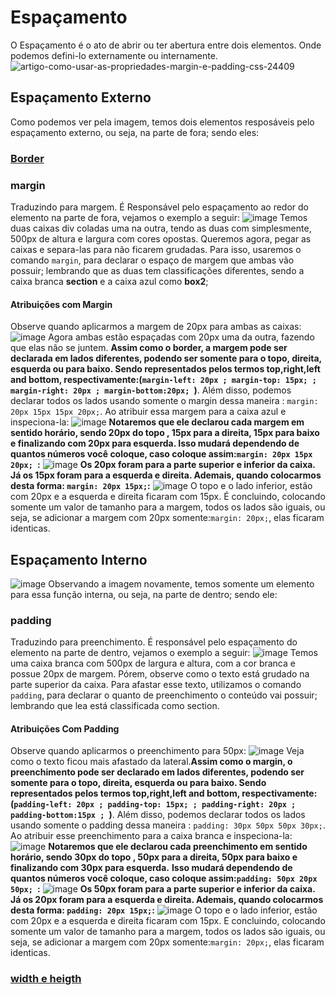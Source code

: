 # Espaçamento 
O Espaçamento é o ato de abrir ou ter abertura entre dois elementos. Onde podemos defini-lo externamente ou internamente.
![artigo-como-usar-as-propriedades-margin-e-padding-css-24409](https://github.com/Karlos-Eduardo-Mrqs/Construcao-Html-Css-Javascript/assets/172524894/c6299b7e-9462-46a5-9359-235a42e64581)

## Espaçamento Externo
Como podemos ver pela imagem, temos dois elementos resposáveis pelo espaçamento externo, ou seja, na parte de fora; sendo eles:

### [Border](https://github.com/Karlos-Eduardo-Mrqs/Construcao-Html-Css-Javascript/blob/main/Estilizacao-Css/Modulo%202%20-%20(Aparencia)/Bordas-N%C3%BAmero_06/Borda.md)

### margin
Traduzindo para margem. É Responsável pelo espaçamento ao redor do elemento na parte de fora, vejamos o exemplo a seguir:
![image](https://github.com/Karlos-Eduardo-Mrqs/Construcao-Html-Css-Javascript/assets/172524894/4b29163b-a04f-41e3-8d37-385a256162a9)
Temos duas caixas div coladas uma na outra, tendo as duas com simplesmente, 500px de altura e largura com cores opostas. Queremos agora, pegar as caixas e separa-las para não ficarem grudadas.
Para isso, usaremos o comando ``margin``, para declarar o espaço de margem que ambas vão possuir; lembrando que as duas tem classificações diferentes, sendo a caixa branca **section** e a caixa azul como **box2**;
#### Atribuições com Margin
Observe quando aplicarmos a margem de 20px para ambas as caixas:
![image](https://github.com/Karlos-Eduardo-Mrqs/Construcao-Html-Css-Javascript/assets/172524894/9cae2951-ef54-4916-a641-83c265a6cd17)
Agora ambas estão espaçadas com 20px uma da outra, fazendo que elas não se juntem. **Assim como o border, a margem pode ser declarada em lados diferentes, podendo ser somente para o topo, direita, esquerda ou para baixo. 
Sendo representados pelos termos top,right,left and bottom, respectivamente:(``margin-left: 20px ; margin-top: 15px; ; margin-right: 20px ; margin-bottom:20px; ``)**. 
Além disso, podemos declarar todos os lados usando somente o margin dessa maneira : ``margin: 20px 15px 15px 20px;``. Ao atribuir essa margem para a caixa azul e inspeciona-la:
![image](https://github.com/Karlos-Eduardo-Mrqs/Construcao-Html-Css-Javascript/assets/172524894/88d22cbb-90bc-4818-ab07-a787267060ed)
**Notaremos que ele declarou cada margem em sentido horário, sendo 20px do topo , 15px para a direita, 15px para baixo e finalizando com 20px para esquerda.
Isso mudará dependendo de quantos números você coloque, caso coloque assim:``margin: 20px 15px 20px; ``:**
![image](https://github.com/Karlos-Eduardo-Mrqs/Construcao-Html-Css-Javascript/assets/172524894/597bf5df-57e8-4a57-a135-a3ff6f5209da)
**Os 20px foram para a parte superior e inferior da caixa. Já os 15px foram para a esquerda e direita. Ademais, quando colocarmos desta forma: ``margin: 20px 15px;``:**
![image](https://github.com/Karlos-Eduardo-Mrqs/Construcao-Html-Css-Javascript/assets/172524894/16d5adf6-0e07-43f1-ae88-6d488d74e080)
O topo e o lado inferior, estão com 20px e a esquerda e direita ficaram com 15px. É concluindo, colocando somente um valor de tamanho para a margem, todos os lados são iguais, ou seja, se adicionar a margem com  20px somente:``margin: 20px;``, elas ficaram identicas.

## Espaçamento Interno
![image](https://github.com/Karlos-Eduardo-Mrqs/Construcao-Html-Css-Javascript/assets/172524894/8d5eb547-ac9e-4b7d-9f16-6cac2eef17d8)
Observando a imagem novamente, temos somente um elemento para essa função interna, ou seja, na parte de dentro; sendo ele:

### padding
Traduzindo para preenchimento. É responsável pelo espaçamento do elemento na parte de dentro, vejamos o exemplo a seguir:
![image](https://github.com/Karlos-Eduardo-Mrqs/Construcao-Html-Css-Javascript/assets/172524894/7a5a694b-9913-41cf-8f9f-78b99f502030)
Temos uma caixa branca com 500px de largura e altura, com a cor branca e possue 20px de margem. Pórem, observe como o texto está grudado na parte superior da caixa. 
Para afastar esse texto, utilizamos o comando ``padding``, para declarar o quanto de preenchimento o conteúdo vai possuir; lembrando que lea está classificada como section.

#### Atribuições Com Padding
Observe quando aplicarmos o preenchimento para 50px:
![image](https://github.com/Karlos-Eduardo-Mrqs/Construcao-Html-Css-Javascript/assets/172524894/020323ec-4bed-4a0f-8b0c-61ab65f71e21)
Veja como o texto ficou mais afastado da lateral.**Assim como o margin, o preenchimento pode ser declarado em lados diferentes, podendo ser somente para o topo, direita, esquerda ou para baixo. 
Sendo representados pelos termos top,right,left and bottom, respectivamente:(``padding-left: 20px ; padding-top: 15px; ; padding-right: 20px ; padding-bottom:15px ; ``)**.
Além disso, podemos declarar todos os lados usando somente o padding dessa maneira : ``padding: 30px 50px 50px 30px;``. Ao atribuir esse preenchimento para a caixa branca e inspeciona-la:
![image](https://github.com/Karlos-Eduardo-Mrqs/Construcao-Html-Css-Javascript/assets/172524894/2ad46b15-399f-4243-b5a0-b790827478f2)
**Notaremos que ele declarou cada preenchimento em sentido horário, sendo 30px do topo , 50px para a direita, 50px para baixo e finalizando com 30px para esquerda.**
**Isso mudará dependendo de quantos números você coloque, caso coloque assim:``padding: 50px 20px 50px; ``:**
![image](https://github.com/Karlos-Eduardo-Mrqs/Construcao-Html-Css-Javascript/assets/172524894/460e63aa-e429-4d68-abf0-35fa0f5b4fea)
**Os 50px foram para a parte superior e inferior da caixa. Já os 20px foram para a esquerda e direita. Ademais, quando colocarmos desta forma: ``padding: 20px 15px;``:**
![image](https://github.com/Karlos-Eduardo-Mrqs/Construcao-Html-Css-Javascript/assets/172524894/711316e6-f5d9-465f-bdbb-7032b724825d)
O topo e o lado inferior, estão com 20px e a esquerda e direita ficaram com 15px. E concluindo, colocando somente um valor de tamanho para a margem, todos os lados são iguais, ou seja, se adicionar a margem com  20px somente:``margin: 20px;``, elas ficaram identicas.

### [width e heigth](https://github.com/Karlos-Eduardo-Mrqs/Construcao-Html-Css-Javascript/blob/main/Estilizacao-Css/Modulo%202%20-%20(Aparencia)/Layouts-N%C3%BAmero_03/Layout.md)
